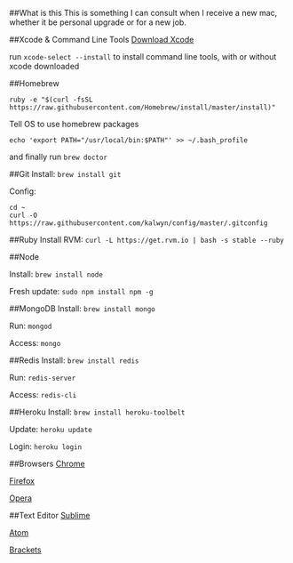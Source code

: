 ##What is this
This is something I can consult when I receive a new mac, whether it be personal upgrade or for a new job.

##Xcode & Command Line Tools
[Download Xcode](https://itunes.apple.com/us/app/xcode/id497799835?mt=12)

run ```xcode-select --install``` to install command line tools, with or without xcode downloaded

##Homebrew

```
ruby -e "$(curl -fsSL https://raw.githubusercontent.com/Homebrew/install/master/install)"
```

Tell OS to use homebrew packages
```
echo 'export PATH="/usr/local/bin:$PATH"' >> ~/.bash_profile
```

and finally run
```brew doctor```

##Git
Install: ``` brew install git ```

Config:
```
cd ~
curl -O https://raw.githubusercontent.com/kalwyn/config/master/.gitconfig
```

##Ruby
Install RVM: ```curl -L https://get.rvm.io | bash -s stable --ruby```

##Node

Install: ```brew install node```

Fresh update: ``` sudo npm install npm -g ```

##MongoDB
Install: ```brew install mongo```

Run: ```mongod```

Access: ```mongo```

##Redis
Install: ```brew install redis```

Run: ```redis-server```

Access: ```redis-cli```


##Heroku
Install: ```brew install heroku-toolbelt```

Update: ```heroku update```

Login: ```heroku login```

##Browsers
[Chrome](www.google.com/chrome)

[Firefox](https://www.mozilla.org/en-US/firefox/new/)

[Opera](http://www.opera.com/)

##Text Editor
[Sublime](http://www.sublimetext.com/3)

[Atom](https://atom.io/)

[Brackets](http://brackets.io/)

